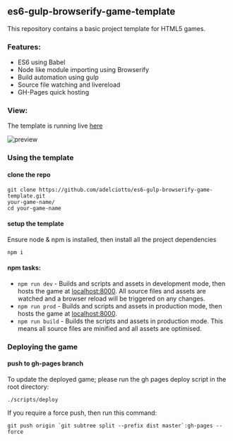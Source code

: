 ## es6-gulp-browserify-game-template

This repository contains a basic project template for HTML5 games.

### Features:

* ES6 using Babel
* Node like module importing using Browserify
* Build automation using gulp
* Source file watching and livereload
* GH-Pages quick hosting

### View:

The template is running live [here](http://adelciotto.github.io/es6-gulp-browserify-game-template/)

![preview](http://imgur.com/4WbeQww.png)

### Using the template

#### clone the repo

```shell
git clone https://github.com/adelciotto/es6-gulp-browserify-game-template.git
your-game-name/
cd your-game-name
```

#### setup the template

Ensure node & npm is installed, then install all the project dependencies

```shell
npm i
```

#### npm tasks:

* ```npm run dev``` - Builds and scripts and assets in development mode, then
hosts the game at [localhost:8000](http://localhost:8000). All source files and
assets are watched and a browser reload will be triggered on any changes.
* ```npm run prod``` - Builds and scripts and assets in production mode, then
hosts the game at [localhost:8000](http://localhost:8000).
* ```npm run build``` - Builds the scripts and assets in production mode.
This means all source files are minified and all assets are optimised.

### Deploying the game

#### push to gh-pages branch

To update the deployed game; please run the gh pages deploy script in the root
directory:

```shell
./scripts/deploy
```
If you require a force push, then run this command:

```shell
git push origin `git subtree split --prefix dist master`:gh-pages --force
```

